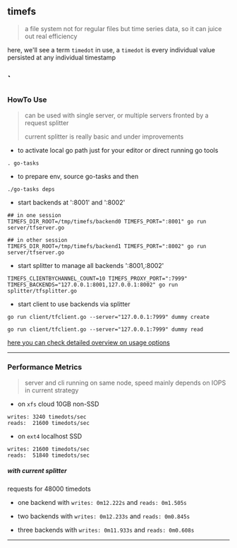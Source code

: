 ## timefs

> a file system not for regular files but time series data, so it can juice out real efficiency

here, we'll see a term `timedot` in use, a `timedot` is every individual value persisted at any individual timestamp

`
---

### HowTo Use

> can be used with single server, or multiple servers fronted by a request splitter
>
> current splitter is really basic and under improvements

* to activate local go path just for your editor or direct running go tools

`. go-tasks`

* to prepare env, source go-tasks and then

`./go-tasks deps`

* start backends at ':8001' and ':8002'

```
## in one session
TIMEFS_DIR_ROOT=/tmp/timefs/backend0 TIMEFS_PORT=":8001" go run server/tfserver.go

## in other session
TIMEFS_DIR_ROOT=/tmp/timefs/backend1 TIMEFS_PORT=":8002" go run server/tfserver.go
```


* start splitter to manage all backends ':8001,:8002'

```
TIMEFS_CLIENTBYCHANNEL_COUNT=10 TIMEFS_PROXY_PORT=":7999" TIMEFS_BACKENDS="127.0.0.1:8001,127.0.0.1:8002" go run splitter/tfsplitter.go
```


* start client to use backends via splitter

```
go run client/tfclient.go --server="127.0.0.1:7999" dummy create

go run client/tfclient.go --server="127.0.0.1:7999" dummy read
```



[here you can check detailed overview on usage options](./docs/usage.md)

---

### Performance Metrics

> server and cli running on same node, speed mainly depends on IOPS in current strategy

* on `xfs` cloud 10GB non-SSD

```
writes: 3240 timedots/sec
reads:  21600 timedots/sec
```

* on `ext4` localhost SSD

```
writes: 21600 timedots/sec
reads:  51840 timedots/sec
```


##### with current splitter

requests for 48000 timedots

* one backend with `writes:	0m12.222s` and `reads: 0m1.505s`

* two backends with `writes: 0m12.233s` and `reads: 0m0.845s`

* three backends with `writes: 0m11.933s` and `reads: 0m0.608s`

---

